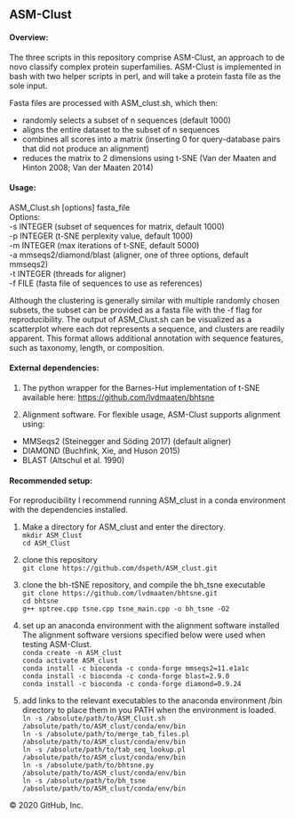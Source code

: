## ASM-Clust

#### Overview:
The three scripts in this repository comprise ASM-Clust, an approach to de novo classify complex protein superfamilies.
ASM-Clust is implemented in bash with two helper scripts in perl, and will take a protein fasta file as the sole input. 

Fasta files are processed with ASM_clust.sh, which then:

- randomly selects a subset of n sequences (default 1000)
- aligns the entire dataset to the subset of n sequences
- combines all scores into a matrix (inserting 0 for query-database pairs that did not produce an alignment)
- reduces the matrix to 2 dimensions using t-SNE (Van der Maaten and Hinton 2008; Van der Maaten 2014)


#### Usage:
ASM_Clust.sh [options] fasta_file   
Options:   
-s INTEGER (subset of sequences for matrix, default 1000)   
-p INTEGER (t-SNE perplexity value, default 1000)   
-m INTEGER (max iterations of t-SNE, default 5000)   
-a mmseqs2/diamond/blast (aligner, one of three options, default mmseqs2)   
-t INTEGER (threads for aligner)   
-f FILE (fasta file of sequences to use as references)   


Although the clustering is generally similar with multiple randomly chosen subsets, the subset can be provided as a fasta file with the -f flag for reproducibility.
The output of ASM_Clust.sh can be visualized as a scatterplot where each dot represents a sequence, and clusters are readily apparent. This format allows additional annotation with sequence features, such as taxonomy, length, or composition.


#### External dependencies:
1) The python wrapper for the Barnes-Hut implementation of t-SNE available here: https://github.com/lvdmaaten/bhtsne 

2) Alignment software. For flexible usage, ASM-Clust supports alignment using:
- MMSeqs2 (Steinegger and Söding 2017) (default aligner)
- DIAMOND (Buchfink, Xie, and Huson 2015)
- BLAST (Altschul et al. 1990)


#### Recommended setup:
For reproducibility I recommend running ASM_clust in a conda environment with the dependencies installed.

1) Make a directory for ASM_clust and enter the directory.   
```mkdir ASM_Clust```   
```cd ASM_Clust```   

2) clone this repository    
```git clone https://github.com/dspeth/ASM_clust.git```   

3) clone the bh-tSNE repository, and compile the bh_tsne executable   
```git clone https://github.com/lvdmaaten/bhtsne.git```   
```cd bhtsne```   
```g++ sptree.cpp tsne.cpp tsne_main.cpp -o bh_tsne -O2```   

4) set up an anaconda environment with the alignment software installed   
The alignment software versions specified below were used when testing ASM-Clust.   
```conda create -n ASM_clust```   
```conda activate ASM_clust```   
```conda install -c bioconda -c conda-forge mmseqs2=11.e1a1c```   
```conda install -c bioconda -c conda-forge blast=2.9.0```   
```conda install -c bioconda -c conda-forge diamond=0.9.24```   

5) add links to the relevant executables to the anaconda environment /bin directory to place them in you PATH when the environment is loaded.   
```ln -s /absolute/path/to/ASM_Clust.sh /absolute/path/to/ASM_clust/conda/env/bin```   
```ln -s /absolute/path/to/merge_tab_files.pl /absolute/path/to/ASM_clust/conda/env/bin```   
```ln -s /absolute/path/to/tab_seq_lookup.pl /absolute/path/to/ASM_clust/conda/env/bin```   
```ln -s /absolute/path/to/bhtsne.py /absolute/path/to/ASM_clust/conda/env/bin```   
```ln -s /absolute/path/to/bh_tsne /absolute/path/to/ASM_clust/conda/env/bin```   

© 2020 GitHub, Inc.
